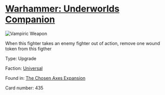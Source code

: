 # [Warhammer: Underworlds Companion](https://guidokessels.github.io/wh-underworlds)

  

![Vampiric Weapon](https://warhammerunderworlds.com/wp-content/uploads/sites/6/2018/02/435_ENG.png)

When this fighter takes an enemy fighter out of action, remove one wound token from this figther

Type: Upgrade

Faction: [Universal](https://guidokessels.github.io/wh-underworlds/factions/universal)

Found in: [The Chosen Axes Expansion](https://guidokessels.github.io/wh-underworlds/locations/the-chosen-axes-expansion)

Card number: 435
